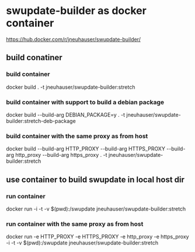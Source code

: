 # swupdate-builder as docker container

https://hub.docker.com/r/jneuhauser/swupdate-builder/

## build conatiner

### build container
docker build . -t jneuhauser/swupdate-builder:stretch

### build container with support to build a debian package
docker build --build-arg DEBIAN_PACKAGE=y . -t jneuhauser/swupdate-builder:stretch-deb-package

### build container with the same proxy as from host
docker build --build-arg HTTP_PROXY --build-arg HTTPS_PROXY --build-arg http_proxy --build-arg https_proxy . -t jneuhauser/swupdate-builder:stretch

## use container to build swupdate in local host dir

### run container
docker run -i -t -v $(pwd):/swupdate jneuhauser/swupdate-builder:stretch

### run container with the same proxy as from host
docker run -e HTTP_PROXY -e HTTPS_PROXY -e http_proxy -e https_proxy -i -t -v $(pwd):/swupdate jneuhauser/swupdate-builder:stretch
